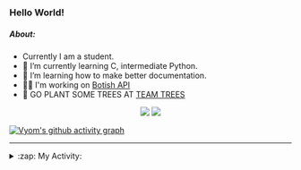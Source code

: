 ### Hello World!

##### About:
- Currently I am a student.
- 🌱 I’m currently learning C, intermediate Python.
- 🌱 I’m learning how to make better documentation.
- 👨‍💻 I'm working on [Botish API](https://github.com/Vyvy-vi/api)
- 🌱 GO PLANT SOME TREES AT [TEAM TREES](https://teamtrees.org/)

<p align="center">
  <a href="https://twitter.com/Vyvy_viM"><img target="_blank" src="https://img.shields.io/badge/twitter%20@Vyvy_viM-0D95E8?style=for-the-badge&logo=twitter&logoColor=white"/></a> 
  <a href="https://vyvy-vi.github.io/portfolio"><img target="_blank" src="https://img.shields.io/badge/-I_love_open_source-green?style=for-the-badge&logo=github&logoColor=black"/></a> 
</p>

[![Vyom's github activity graph](https://activity-graph.herokuapp.com/graph?username=Vyvy-vi)](https://github.com/ashutosh00710/github-readme-activity-graph)

---
<details>
  <summary>:zap: My Activity:</summary>
  
<!--START_SECTION:waka-->
![Code Time](http://img.shields.io/badge/Code%20Time-536%20hrs%2023%20mins-blue)

**I'm a Night 🦉** 

```text
🌞 Morning    46 commits     █░░░░░░░░░░░░░░░░░░░░░░░░   7.37% 
🌆 Daytime    162 commits    ██████░░░░░░░░░░░░░░░░░░░   25.96% 
🌃 Evening    209 commits    ████████░░░░░░░░░░░░░░░░░   33.49% 
🌙 Night      207 commits    ████████░░░░░░░░░░░░░░░░░   33.17%

```
📅 **I'm Most Productive on Sunday** 

```text
Monday       63 commits     ██░░░░░░░░░░░░░░░░░░░░░░░   10.1% 
Tuesday      101 commits    ████░░░░░░░░░░░░░░░░░░░░░   16.19% 
Wednesday    90 commits     ███░░░░░░░░░░░░░░░░░░░░░░   14.42% 
Thursday     83 commits     ███░░░░░░░░░░░░░░░░░░░░░░   13.3% 
Friday       60 commits     ██░░░░░░░░░░░░░░░░░░░░░░░   9.62% 
Saturday     81 commits     ███░░░░░░░░░░░░░░░░░░░░░░   12.98% 
Sunday       146 commits    █████░░░░░░░░░░░░░░░░░░░░   23.4%

```


📊 **This Week I Spent My Time On** 

```text
🔥 Editors: 
Vim                      4 hrs 53 mins       █████████████████████████   100.0%

🐱‍💻 Projects: 
TEC-Discord-Automation   2 hrs 42 mins       ██████████████░░░░░░░░░░░   55.55% 
tec-onboarding-bot       40 mins             ███░░░░░░░░░░░░░░░░░░░░░░   13.66% 
botish-api               34 mins             ███░░░░░░░░░░░░░░░░░░░░░░   11.68% 
Unknown Project          20 mins             █░░░░░░░░░░░░░░░░░░░░░░░░   6.91% 
bokeh                    10 mins             █░░░░░░░░░░░░░░░░░░░░░░░░   3.74%

```


 Last Updated on 28/12/2021
<!--END_SECTION:waka-->
</details>
